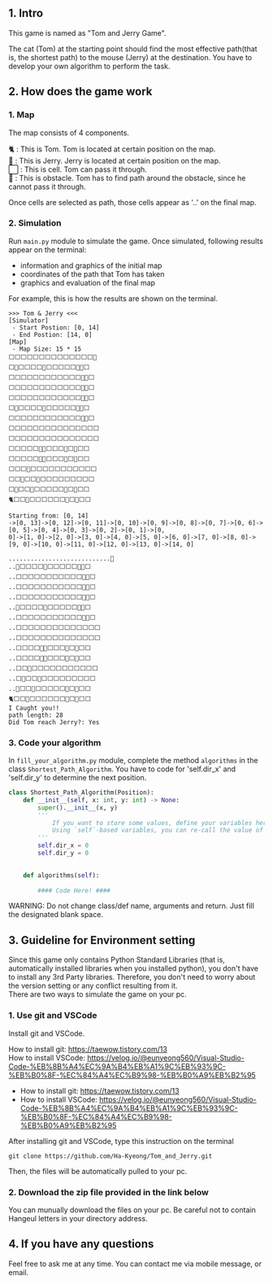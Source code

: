 ## 1. Intro
This game is named as "Tom and Jerry Game". 

The cat (Tom) at the starting point should find the most effective path(that is, the shortest path) to the mouse (Jerry) at the destination. You have to develop your own algorithm to perform the task.  


## 2. How does the game work
### 1. Map  
The map consists of 4 components.  
  
🐈 : This is Tom. Tom is located at certain position on the map.  
🐀 : This is Jerry. Jerry is located at certain position on the map.  
⬜ : This is cell. Tom can pass it through.  
🔵 : This is obstacle. Tom has to find path around the obstacle, since he cannot pass it through.  

Once cells are selected as path, those cells appear as '..' on the final map. 

### 2. Simulation
Run `main.py` module to simulate the game. Once simulated, following results appear on the terminal:
+ information and graphics of the initial map 
+ coordinates of the path that Tom has taken
+ graphics and evaluation of the final map 
  
For example, this is how the results are shown on the terminal.
```
>>> Tom & Jerry <<< 
[Simulator]
 - Start Postion: [0, 14]
 - End Postion: [14, 0]
[Map]
 - Map Size: 15 * 15
⬜⬜⬜⬜⬜⬜⬜⬜⬜⬜⬜⬜⬜⬜🐀
⬜🔵⬜⬜⬜⬜🔵⬜⬜⬜⬜⬜🔵🔵⬜
⬜⬜⬜⬜⬜⬜⬜⬜⬜⬜⬜⬜🔵🔵⬜
⬜⬜⬜⬜⬜⬜⬜⬜⬜⬜⬜⬜🔵🔵⬜
⬜⬜⬜⬜⬜⬜⬜⬜⬜⬜⬜⬜🔵🔵⬜
⬜🔵⬜⬜⬜⬜🔵⬜⬜⬜⬜⬜🔵🔵⬜
⬜⬜⬜⬜⬜⬜⬜⬜⬜⬜⬜⬜🔵🔵⬜
⬜⬜⬜⬜⬜⬜⬜⬜⬜⬜⬜⬜⬜⬜⬜
⬜⬜⬜⬜⬜⬜⬜⬜⬜⬜⬜⬜⬜⬜⬜
⬜⬜⬜⬜⬜🔵🔵⬜⬜⬜🔵⬜🔵⬜⬜
⬜⬜⬜⬜⬜🔵🔵⬜⬜⬜🔵⬜🔵⬜⬜
⬜⬜⬜🔵⬜⬜⬜⬜⬜⬜⬜⬜⬜⬜⬜
⬜⬜🔵⬜⬜🔵⬜⬜⬜⬜⬜⬜⬜⬜⬜
⬜🔵⬜⬜🔵⬜⬜⬜⬜⬜🔵⬜🔵⬜⬜
🐈⬜⬜🔵⬜⬜⬜⬜⬜⬜🔵⬜🔵⬜⬜

Starting from: [0, 14]
->[0, 13]->[0, 12]->[0, 11]->[0, 10]->[0, 9]->[0, 8]->[0, 7]->[0, 6]->[0, 5]->[0, 4]->[0, 3]->[0, 2]->[0, 1]->[0, 
0]->[1, 0]->[2, 0]->[3, 0]->[4, 0]->[5, 0]->[6, 0]->[7, 0]->[8, 0]->[9, 0]->[10, 0]->[11, 0]->[12, 0]->[13, 0]->[14, 0]

............................🐀
..🔵⬜⬜⬜⬜🔵⬜⬜⬜⬜⬜🔵🔵⬜
..⬜⬜⬜⬜⬜⬜⬜⬜⬜⬜⬜🔵🔵⬜
..⬜⬜⬜⬜⬜⬜⬜⬜⬜⬜⬜🔵🔵⬜
..⬜⬜⬜⬜⬜⬜⬜⬜⬜⬜⬜🔵🔵⬜
..🔵⬜⬜⬜⬜🔵⬜⬜⬜⬜⬜🔵🔵⬜
..⬜⬜⬜⬜⬜⬜⬜⬜⬜⬜⬜🔵🔵⬜
..⬜⬜⬜⬜⬜⬜⬜⬜⬜⬜⬜⬜⬜⬜
..⬜⬜⬜⬜⬜⬜⬜⬜⬜⬜⬜⬜⬜⬜
..⬜⬜⬜⬜🔵🔵⬜⬜⬜🔵⬜🔵⬜⬜
..⬜⬜⬜⬜🔵🔵⬜⬜⬜🔵⬜🔵⬜⬜
..⬜⬜🔵⬜⬜⬜⬜⬜⬜⬜⬜⬜⬜⬜
..⬜🔵⬜⬜🔵⬜⬜⬜⬜⬜⬜⬜⬜⬜
..🔵⬜⬜🔵⬜⬜⬜⬜⬜🔵⬜🔵⬜⬜
🐈⬜⬜🔵⬜⬜⬜⬜⬜⬜🔵⬜🔵⬜⬜
I Caught you!!
path length: 28
Did Tom reach Jerry?: Yes
```

### 3. Code your algorithm
In `fill_your_algorithm.py` module, complete the method `algorithms` in the class `Shortest_Path_Algorithm`. You have to code for 'self.dir_x' and 'self.dir_y' to determine the next position.
``` python
class Shortest_Path_Algorithm(Position):
    def __init__(self, x: int, y: int) -> None: 
        super().__init__(x, y)
        '''
            If you want to store some values, define your variables here.
            Using `self`-based variables, you can re-call the value of previous state easily.
        '''
        self.dir_x = 0
        self.dir_y = 0
        

    def algorithms(self):
        
        #### Code Here! ####
```
  
WARNING: Do not change class/def name, arguments and return. Just fill the designated blank space.


## 3. Guideline for Environment setting
Since this game only contains Python Standard Libraries (that is, automatically installed libraries when you installed python), you don't have to install any 3rd Party libraries. Therefore, you don't need to worry about the version setting or any conflict resulting from it.  
There are two ways to simulate the game on your pc.  
### 1. Use git and VSCode
Install git and VSCode.  

How to install git: https://taewow.tistory.com/13  
How to install VSCode: https://velog.io/@eunyeong560/Visual-Studio-Code-%EB%8B%A4%EC%9A%B4%EB%A1%9C%EB%93%9C-%EB%B0%8F-%EC%84%A4%EC%B9%98-%EB%B0%A9%EB%B2%95
+ How to install git: https://taewow.tistory.com/13  
+ How to install VSCode: https://velog.io/@eunyeong560/Visual-Studio-Code-%EB%8B%A4%EC%9A%B4%EB%A1%9C%EB%93%9C-%EB%B0%8F-%EC%84%A4%EC%B9%98-%EB%B0%A9%EB%B2%95

After installing git and VSCode, type this instruction on the terminal 

    git clone https://github.com/Ha-Kyeong/Tom_and_Jerry.git
    
Then, the files will be automatically pulled to your pc.
    
### 2. Download the zip file provided in the link below
You can munually download the files on your pc. Be careful not to contain Hangeul letters in your directory address.


## 4. If you have any questions 
Feel free to ask me at any time. You can contact me via mobile message, or email. 

